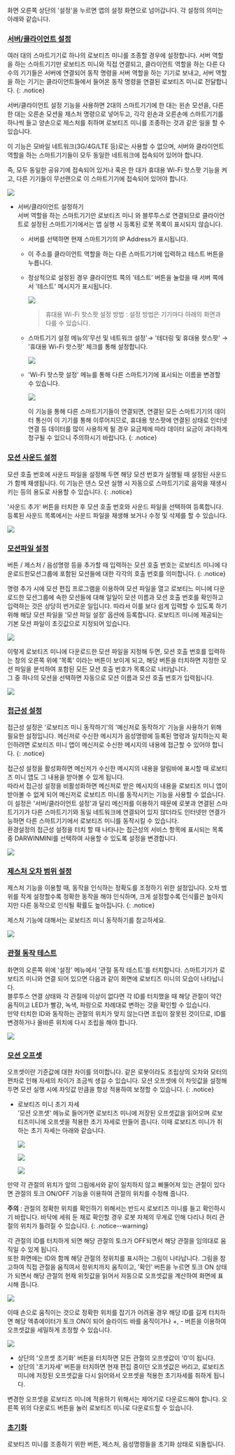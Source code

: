 
화면 오른쪽 상단의 '설정'을 누르면 앱의 설정 화면으로 넘어갑니다. 각 설정의 의미는 아래와 같습니다.
 
### [서버/클라이언트 설정](#서버클라이언트-설정)

여러 대의 스마트기기로 하나의 로보티즈 미니를 조종할 경우에 설정합니다. 서버 역할을 하는 스마트기기만 로보티즈 미니와 직접 연결되고, 클라이언트 역할을 하는 다른 다수의 기기들은 서버에 연결되어 동작 명령을 서버 역할을 하는 기기로 보내고, 서버 역할을 하는 기기는 클라이언트들에서 들어온 동작 명령을 연결된 로보티즈 미니로 전달합니다.
{: .notice}
 
서버/클라이언트 설정 기능을 사용하면 2대의 스마트기기에 한 대는 왼손 모션을, 다른 한 대는 오른손 모션을 제스처 명령으로 넣어두고, 각각 왼손과 오른손에 스마트기기를 하나씩 들고 양손으로 제스처를 취하며 로보티즈 미니를 조종하는 것과 같은 일을 할 수 있습니다.  

이 기능은 모바일 네트워크(3G/4G/LTE 등)로는 사용할 수 없으며, 서버와 클라이언트 역할을 하는 스마트기기들이 모두 동일한 네트워크에 접속되어 있어야 합니다.  

즉, 모두 동일한 공유기에 접속되어 있거나 혹은 한 대가 휴대용 Wi-Fi 핫스팟 기능을 켜고, 다른 기기들이 무선랜으로 이 스마트기기에 접속되어 있어야 합니다.

![](/assets/images/edu/mini/darwin_mini_56.jpg)

- 서버/클라이언트 설정하기  
  서버 역할을 하는 스마트기기만 로보티즈 미니 와 블루투스로 연결되므로 클라이언트로 설정된 스마트기기에서는 앱 실행 시 등록된 로봇 목록이 표시되지 않습니다.
  - 서버를 선택하면 현재 스마트기기의 IP Address가 표시됩니다.
  - 이 주소를 클라이언트 역할을 하는 다른 스마트기기에 입력하고 테스트 버튼을 누릅니다.
  - 정상적으로 설정된 경우 클라이언트 쪽의 '테스트' 버튼을 눌렀을 때 서버 쪽에서 '테스트' 메시지가 표시됩니다.

    ![](/assets/images/edu/mini/darwin_mini_57.png)

    > 휴대용 Wi-Fi 핫스팟 설정 방법 : 설정 방법은 기기마다 아래의 화면과 다를 수 있습니다.
 
  - 스마트기기 설정 메뉴의'무선 및 네트워크 설정'→ '테더링 및 휴대용 핫스팟' → '휴대용 Wi-Fi 핫스팟' 체크를 통해 설정합니다.

    ![](/assets/images/edu/mini/darwin_mini_58.png)
 
  - 'Wi-Fi 핫스팟 설정' 메뉴를 통해 다른 스마트기기에 표시되는 이름을 변경할 수 있습니다.

    ![](/assets/images/edu/mini/darwin_mini_59.png)

    이 기능을 통해 다른 스마트기기들이 연결되면, 연결된 모든 스마트기기의 데이터 통신이 이 기기를 통해 이루어지므로, 휴대용 핫스팟에 연결된 상태로 인터넷 연결 등 데이터를 많이 사용하게 될 경우 요금제에 따라 데이터 요금이 과다하게 청구될 수 있으니 주의하시기 바랍니다.
    {: .notice}
 
### [모션 사운드 설정](#모션-사운드-설정)

모션 호출 번호에 사운드 파일을 설정해 두면 해당 모션 번호가 실행될 때 설정된 사운드가 함께 재생됩니다. 이 기능은 댄스 모션 실행 시 자동으로 스마트기기로 음악을 재생시키는 등의 용도로 사용할 수 있습니다.
{: .notice}
 
'사운드 추가' 버튼을 터치한 후 모션 호출 번호와 사운드 파일을 선택하여 등록합니다. 등록된 사운드 목록에서는 사운드 파일을 재생해 보거나 수정 및 삭제를 할 수 있습니다.

![](/assets/images/edu/mini/darwin_mini_60.png)

### [모션파일 설정](#모션파일-설정)

버튼 / 제스처 / 음성명령 등을 추가할 때 입력하는 모션 호출 번호는 로보티즈 미니에 다운로드한모션그룹에 포함된 모션들에 대한 각각의 호출 번호를 의미합니다.
{: .notice}
 
명령 추가 시에 모션 편집 프로그램을 이용하여 모션 파일을 열고 로보티느 미니에 다운로드한 모션그룹에 속한 모션들에 대해 일일이 모션 이름과 모션 호출 번호를 확인하고 입력하는 것은 상당히 번거로운 일입니다. 따라서 이를 보다 쉽게 입력할 수 있도록 하기 위해 해당 모션 파일을 '모션 파일 설정' 옵션에 등록합니다.
로보티즈 미니에 제공되는 기본 모션 파일이 초깃값으로 지정되어 있습니다.

![](/assets/images/edu/mini/darwin_mini_61.png)
 
이렇게 로보티즈 미니에 다운로드한 모션 파일을 지정해 두면, 모션 호출 번호를 입력하는 창의 오른쪽 위에 '목록' 이라는 버튼이 보이게 되고, 해당 버튼을 터치하면 지정한 모션 파일을 분석하여 포함된 모든 모션 호출 번호가 목록으로 나타납니다.  
그 중 하나의 모션을 선택하면 자동으로 모션 이름과 모션 호출 번호가 입력됩니다.

![](/assets/images/edu/mini/darwin_mini_62.png)
 
### [접근성 설정](#접근성-설정)

접근성 설정은 '로보티즈 미니 동작하기'의 '메신저로 동작하기' 기능을 사용하기 위해 필요한 설정입니다. 메신저로 수신한 메시지가 음성명령에 등록된 명령과 일치하는지 확인하려면 로보티즈 미니 앱이 메신저로 수신한 메시지의 내용에 접근할 수 있어야 합니다.
{: .notice}

접근성 설정을 활성화하면 메신저가 수신한 메시지의 내용을 알림바에 표시할 때 로보티즈 미니 앱도 그 내용을 받아볼 수 있게 됩니다.  
따라서 접근성 설정을 비활성화하면 메신저로 받은 메시지의 내용을 로보티즈 미니 앱이 받아볼 수 없게 되어 메신저로 로보티즈 미니를 동작시키는 기능을 사용할 수 없습니다.  
이 설정은 '서버/클라이언트 설정'과 달리 메신저를 이용하기 때문에 로봇과 연결된 스마트기기가 다른 스마트기기와 동일 네트워크에 연결되어 있지 않더라도
인터넷만 연결가능하면 다른 스마트기기에서 로보티즈 미니를 동작시킬 수 있습니다.  
환경설정의 접근성 설정을 터치 할 때 나타나는 접근성의 서비스 항목에 표시되는 목록 중 DARWINMINI를 선택하여 사용할 수 있도록 설정을 변경합니다.

![](/assets/images/edu/mini/darwin_mini_63.png)

### [제스처 오차 범위 설정](#제스처-오차-범위-설정)

제스처 기능을 이용할 때, 동작을 인식하는 정확도를 조정하기 위한 설정입니다. 오차 범위를 작게 설정할수록 정확한 동작을 해야 인식하며, 크게 설정할수록 인식률은 높아지지만 다른 동작으로 인식될 확률도 높아집니다.
{: .notice}
 
제스처 기능에 대해서는 로보티즈 미니 동작하기를 참고하세요.

![](/assets/images/edu/mini/darwin_mini_64.png)

### [관절 동작 테스트](#관절-동작-테스트)

화면의 오른쪽 위에 '설정' 메뉴에서 '관절 동작 테스트'를 터치합니다. 스마트기기가 로보티즈 미니와 연결 되어 있으면 다음과 같이 화면에 로보티즈 미니의 모습이 나타납니다.  
블루투스 연결 상태와 각 관절에 이상이 없다면 각 ID를 터치했을 때 해당 관절이 약간 움직이고 LED가 빨강, 녹색, 파랑으로 차례대로 변하는 것을 확인할 수 있습니다.  
만약 터치한 ID와 동작하는 관절의 위치가 맞지 않는다면 조립이 잘못된 것이므로, ID를 변경하거나 올바른 위치에 다시 조립을 해야 합니다.

![](/assets/images/edu/mini/darwin_mini_65.png)

### [모션 오프셋](#모션-오프셋)

오프셋이란 기준값에 대한 차이를 의미합니다. 같은 로봇이라도 조립상의 오차와 모터의 편차로 인해 자세의 차이가 조금씩 생길 수 있습니다. 모션 오프셋에 이 차잇값을 설정해 두면 모션 실행 시에 차잇값 만큼을 항상 적용하여 보정할 수 있습니다.
{: .notice}
 
- 로보티즈 미니 초기 자세  
  '모션 오프셋' 메뉴로 들어가면 로보티즈 미니에 저장된 오프셋값을 읽어오며 로보티즈미니에 오프셋을 적용한 초기 자세로 만들어 줍니다. 이때 로보티즈 미니가 취하는 초기 자세는 아래와 같습니다.
 
  ![](/assets/images/edu/mini/darwin_mini_65.jpg)

  ![](/assets/images/edu/mini/darwin_mini_66.jpg)
  
  ![](/assets/images/edu/mini/darwin_mini_67.jpg)

만약 각 관절의 위치가 앞의 그림에서와 같이 일치하지 않고 삐뚤어져 있는 관절이 있다면 관절의 토크 ON/OFF 기능을 이용하여 관절의 위치를 수정해 줍니다.  

**주의** : 관절의 정확한 위치를 확인하기 위해서는 반드시 로보티즈 미니를 들고 확인하시기 바랍니다. 바닥에 세워 둔 채로 확인할 경우 로봇 자체의 무게로 인해 다리나 허리 관절의 위치가 틀려질 수 있습니다.
{: .notice--warning}

각 관절의 ID를 터치하게 되면 해당 관절의 토크가 OFF되면서 해당 관절을 임의대로 움직일 수 있게 됩니다.  
또한 화면에는 ID와 함께 해당 관절의 정위치를 표시하는 그림이 나타납니다. 그림을 참고하여 직접 관절을 움직여서 정위치까지 움직이고, '확인' 버튼을 누르면 토크 ON 상태가 되면서 해당 관절의 현재 위칫값을 읽어서 자동으로 오프셋값을 계산하여 화면에 표시해 줍니다.

![](/assets/images/edu/mini/darwin_mini_68.png)
 
이때 손으로 움직이는 것으로 정확한 위치를 잡기가 어려울 경우 해당 ID를 길게 터치하면 해당 액츄에이터가 토크 ON이 되어 슬라이드 바를 움직이거나 +, - 버튼을 이용하여 오프셋값을 세밀하게 조정할 수 있습니다.

![](/assets/images/edu/mini/darwin_mini_69.png)
 
- 상단의 '오프셋 초기화' 버튼을 터치하면 모든 관절의 오프셋값이 '0'이 됩니다.
- 상단의 '초기자세' 버튼을 터치하면 현재 편집 중이던 오프셋값은 버리고, 로보티즈 미니에 저장된 오프셋값을 다시 읽어와서 오프셋을 적용한 초기자세를 취하게 됩니다.

변경한 오프셋을 로보티즈 미니에 적용하기 위해서는 제어기로 다운로드해야 합니다. 오른쪽 위의 다운로드 버튼을 눌러 로보티즈 미니로 다운로드할 수 있습니다.
 
### [초기화](#초기화)
로보티즈 미니를 조종하기 위한 버튼, 제스처, 음성명령들을 초기화 상태로 되돌립니다.
